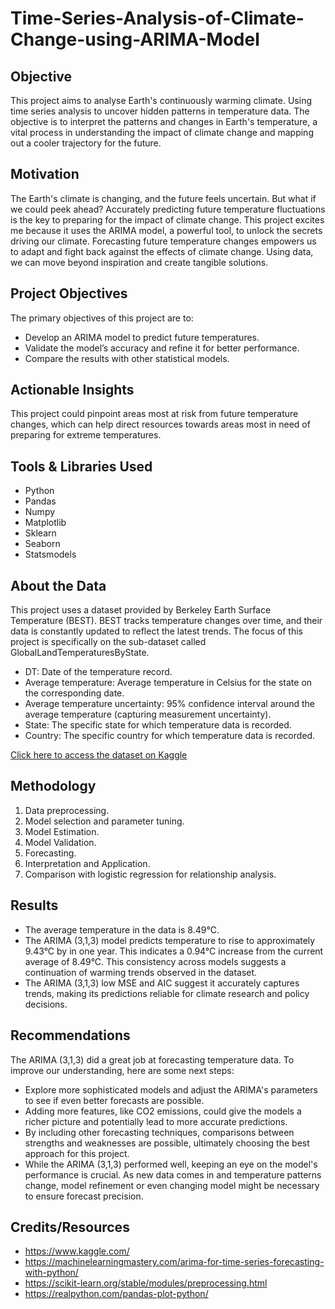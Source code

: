 # Time-Series-Analysis-of-Climate-Change-using-ARIMA-Model

## Objective
This project aims to analyse Earth's continuously warming climate. Using time series analysis to uncover hidden patterns in temperature data. The objective is to interpret the patterns and changes in Earth's temperature, a vital process in understanding the impact of climate change and mapping out a cooler trajectory for the future.


## Motivation
The Earth's climate is changing, and the future feels uncertain. But what if we could peek ahead? Accurately predicting future temperature fluctuations is the key to preparing for the impact of climate change. This project excites me because it uses the ARIMA model, a powerful tool, to unlock the secrets driving our climate. Forecasting future temperature changes empowers us to adapt and fight back against the effects of climate change. Using data, we can move beyond inspiration and create tangible solutions.

## Project Objectives
The primary objectives of this project are to:
- Develop an ARIMA model to predict future temperatures.
- Validate the model’s accuracy and refine it for better performance.
- Compare the results with other statistical models.
  
## Actionable Insights 
This project could pinpoint areas most at risk from future temperature changes, which can help direct resources towards areas most in need of preparing for extreme temperatures.

## Tools & Libraries Used
- Python 
- Pandas
- Numpy
- Matplotlib
- Sklearn
- Seaborn
- Statsmodels


## About the Data
This project uses a dataset provided by Berkeley Earth Surface Temperature (BEST). BEST tracks temperature changes over time, and their data is constantly updated to reflect the latest trends. The focus of this project is specifically on the sub-dataset called GlobalLandTemperaturesByState.

- DT: Date of the temperature record.
- Average temperature:	Average temperature in Celsius for the state on the corresponding date.
- Average temperature uncertainty:	95% confidence interval around the average temperature (capturing measurement uncertainty).
- State:	The specific state for which temperature data is recorded.
- Country:	The specific country for which temperature data is recorded.

[Click here to access the dataset on Kaggle](https://www.kaggle.com/datasets/berkeleyearth/climate-change-earth-surface-temperature-data?select=GlobalLandTemperaturesByState.csv)

## Methodology

1. Data preprocessing.
2. Model selection and parameter tuning.
3. Model Estimation.
4. Model Validation.
5. Forecasting.
6. Interpretation and Application.
7. Comparison with logistic regression for relationship analysis.

## Results

- The average temperature in the data is 8.49°C.
- The ARIMA (3,1,3) model predicts temperature to rise to approximately 9.43°C by in one year. This indicates a 0.94°C increase from the current average of 8.49°C. This consistency across models suggests a continuation of warming trends observed in the dataset.
- The ARIMA (3,1,3) low MSE and AIC suggest it accurately captures trends, making its predictions reliable for climate research and policy decisions. 

## Recommendations


The ARIMA (3,1,3) did a great job at forecasting temperature data. To improve our understanding, here are some next steps:

- Explore more sophisticated models and adjust the ARIMA's parameters to see if even better forecasts are possible.
- Adding more features, like CO2 emissions, could give the models a richer picture and potentially lead to more accurate predictions.
- By including other forecasting techniques, comparisons between strengths and weaknesses are possible, ultimately choosing the best approach for this project.
- While the ARIMA (3,1,3) performed well, keeping an eye on the model's performance is crucial. As new data comes in and temperature patterns change, model refinement or even changing model might be necessary to ensure forecast precision.


## Credits/Resources

- https://www.kaggle.com/
- https://machinelearningmastery.com/arima-for-time-series-forecasting-with-python/
- https://scikit-learn.org/stable/modules/preprocessing.html
- https://realpython.com/pandas-plot-python/
